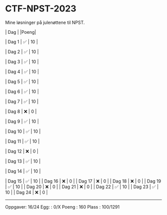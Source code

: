 # CTF-NPST-2023
Mine løsninger på julenøttene til NPST.

|  Dag   |     |Poeng|

| Dag 1  | ✅ | 10  |

| Dag 2  | ✅ | 10  |

| Dag 3  | ✅ | 10  |

| Dag 4  | ✅ | 10  |

| Dag 5  | ✅ | 10  |

| Dag 6  | ✅ | 10  |

| Dag 7  | ✅ | 10  |

| Dag 8  | ❌ | 0   |

| Dag 9  | ✅ | 10  |

| Dag 10 | ✅ | 10  |

| Dag 11 | ✅ | 10  |

| Dag 12 | ❌ | 0   |

| Dag 13 | ✅ | 10  |

| Dag 14 | ✅ | 10  |

| Dag 15 | ✅ | 10  |
| Dag 16 | ❌ | 0   |
| Dag 17 | ❌ | 0   |
| Dag 18 | ❌ | 0   |
| Dag 19 | ✅ | 10  |
| Dag 20 | ❌ | 0   |
| Dag 21 | ❌ | 0   | 
| Dag 22 | ✅ | 10  |
| Dag 23 | ✅ | 10  |
| Dag 24 | ❌ | 0   |

---------------------
Oppgaver: 16/24
Egg:    : 0/X
Poeng   : 160
Plass   : 100/1291
